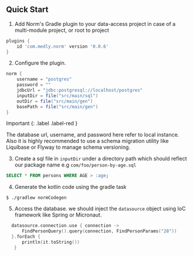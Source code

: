 ## Quick Start

1. Add Norm's Gradle plugin to your data-access project in case of a multi-module project, or root to project

  ```gradle
  plugins {
      id 'com.medly.norm' version '0.0.6'
  }
  ```


2. Configure the plugin. 

```groovy
norm {
    username = "postgres"
    password = ""
    jdbcUrl = "jdbc:postgresql://localhost/postgres"
    inputDir = file("src/main/sql")
    outDir = file("src/main/gen")
    basePath = file("src/main/gen")
}
```


Important
{: .label .label-red }

The database url, username, and password here refer to local instance. Also it is highly recommended to use a schema migration utility like Liquibase or Flyway to manage schema versioning.

3. Create a sql file in `inputDir` under a directory path which should reflect our package name e.g `com/foo/person-by-age.sql`

```SQL
SELECT * FROM persons WHERE AGE > :age;
```


4. Generate the kotlin code using the gradle task

```shell
$ ./gradlew normCodegen
```

5. Access the database. we should inject the `datasource` object using IoC framework like Spring or Micronaut.

```kotlin
  datasource.connection.use { connection ->
      FindPersonQuery().query(connection, FindPersonParams("28"))
  }.forEach {
      println(it.toString())
   }
```

